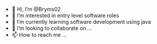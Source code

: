 - 👋 Hi, I’m @Bryms02
- 👀 I’m interested in entry level software roles
- 🌱 I’m currently learning software development using java
- 💞️ I’m looking to collaborate on ...
- 📫 How to reach me ...

<!---
Bryms02/Bryms02 is a ✨ special ✨ repository because its `README.md` (this file) appears on your GitHub profile.
You can click the Preview link to take a look at your changes.
--->
